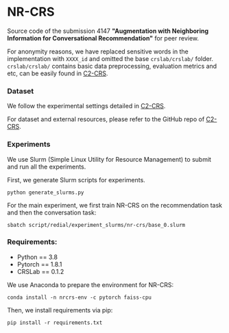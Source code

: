 # NR-CRS

Source code of the submission 4147 **"Augmentation with Neighboring Information for Conversational Recommendation"** for peer review.

For anonymity reasons, we have replaced sensitive words in the implementation with ```XXXX_id``` and omitted the base ```crslab/crslab/``` folder. 
```crslab/crslab/``` contains basic data preprocessing, evaluation metrics and etc, can be easily found in [C2-CRS](https://github.com/Zyh716/WSDM2022-C2CRS).

### Dataset

We follow the experimental settings detailed in [C2-CRS](https://dl.acm.org/doi/abs/10.1145/3488560.3498514).

For dataset and external resources, please refer to the GitHub repo of [C2-CRS](https://github.com/Zyh716/WSDM2022-C2CRS).


### Experiments

We use Slurm (Simple Linux Utility for Resource Management) to submit and run all the experiments.

First, we generate Slurm scripts for experiments.
```
python generate_slurms.py
```

For the main experiment, we first train NR-CRS on the recommendation task and then the conversation task:
```
sbatch script/redial/experiment_slurms/nr-crs/base_0.slurm
```

### Requirements: 
- Python == 3.8
- Pytorch == 1.8.1
- CRSLab == 0.1.2

We use Anaconda to prepare the environment for NR-CRS:
```
conda install -n nrcrs-env -c pytorch faiss-cpu
```

Then, we install requirements via pip:
```
pip install -r requirements.txt
```